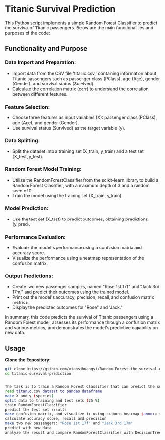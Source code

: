 # Titanic Survival Prediction

This Python script implements a simple Random Forest Classifier to predict the survival of Titanic passengers. Below are the main functionalities and purposes of the code:

## Functionality and Purpose

### Data Import and Preparation:

- Import data from the CSV file 'titanic.csv,' containing information about Titanic passengers such as passenger class (PClass), age (Age), gender (Gender), and survival status (Survived).
- Calculate the correlation matrix (corr) to understand the correlation between different features.

### Feature Selection:

- Choose three features as input variables (X): passenger class (PClass), age (Age), and gender (Gender).
- Use survival status (Survived) as the target variable (y).

### Data Splitting:

- Split the dataset into a training set (X_train, y_train) and a test set (X_test, y_test).

### Random Forest Model Training:

- Utilize the RandomForestClassifier from the scikit-learn library to build a Random Forest Classifier, with a maximum depth of 3 and a random seed of 0.
- Train the model using the training set (X_train, y_train).

### Model Prediction:

- Use the test set (X_test) to predict outcomes, obtaining predictions (y_pred).

### Performance Evaluation:

- Evaluate the model's performance using a confusion matrix and accuracy score.
- Visualize the performance using a heatmap representation of the confusion matrix.

### Output Predictions:

- Create two new passenger samples, named "Rose 1st 17f" and "Jack 3rd 17m," and predict their outcomes using the trained model.
- Print out the model's accuracy, precision, recall, and confusion matrix metrics.
- Display the predicted outcomes for "Rose" and "Jack."

In summary, this code predicts the survival of Titanic passengers using a Random Forest model, assesses its performance through a confusion matrix and various metrics, and demonstrates the model's predictive capability on new data.

## Usage

**Clone the Repository:**

   ```bash
   git clone https://github.com/xiaosihuangsi/Random-Forest-the-survival-of-passengers-on-the-Titanic.git
   cd titanic-survival-prediction


The task is to train a Random Forest Classifier that can predict the survival result.
read titanic.csv dataset to pandas dataframe
make X and y (species)
split data to training and test sets (25 %)
train RandomForestClassifier
predict the test set results
make confusion matrix, and visualize it using seaborn heatmap (annot=True)
calculate accuracy score, recall and precision
make two new passengers: "Rose 1st 17f" and "Jack 3rd 17m"
predict with new data
analyze the result and compare RandomForestClassifier with DecisionTreeClassifier (last week project)
